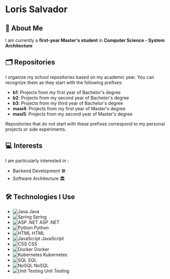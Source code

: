 # Loris Salvador

## 🌱 About Me

I am currently a **first-year Master's student** in **Computer Science - System Architecture**

##  🗂️ Repositories

I organize my school repositories based on my academic year. You can recognize them as they start with the following prefixes:

* **b1**: Projects from my first year of Bachelor's degree
* **b2**: Projects from my second year of Bachelor's degree
* **b3**: Projects from my third year of Bachelor's degree
* **masi4**: Projects from my first year of Master's degree
* **masi5**: Projects from my second year of Master's degree

Repositories that do not start with these prefixes correspond to my personal projects or side experiments.

## 💻 Interests

I am particularly interested in :

* Backend Development 🛠️
* Software Architecture 🏛️

## 🛠️ Technologies I Use  

- ![Java](https://img.shields.io/badge/Java-ED8B00?style=for-the-badge&logo=java&logoColor=white) Java  
- ![Spring](https://img.shields.io/badge/Spring-6DB33F?style=for-the-badge&logo=spring&logoColor=white) Spring  
- ![ASP .NET](https://img.shields.io/badge/ASP.NET-512BD4?style=for-the-badge&logo=dotnet&logoColor=white) ASP .NET  
- ![Python](https://img.shields.io/badge/Python-3776AB?style=for-the-badge&logo=python&logoColor=white) Python  
- ![HTML](https://img.shields.io/badge/HTML-E34F26?style=for-the-badge&logo=html5&logoColor=white) HTML  
- ![JavaScript](https://img.shields.io/badge/JavaScript-F7DF1E?style=for-the-badge&logo=javascript&logoColor=black) JavaScript  
- ![CSS](https://img.shields.io/badge/CSS-1572B6?style=for-the-badge&logo=css3&logoColor=white) CSS  
- ![Docker](https://img.shields.io/badge/Docker-2496ED?style=for-the-badge&logo=docker&logoColor=white) Docker  
- ![Kubernetes](https://img.shields.io/badge/Kubernetes-326CE5?style=for-the-badge&logo=kubernetes&logoColor=white) Kubernetes  
- ![SQL](https://img.shields.io/badge/SQL-4479A1?style=for-the-badge&logo=mysql&logoColor=white) SQL  
- ![NoSQL](https://img.shields.io/badge/NoSQL-4DB33D?style=for-the-badge&logo=mongodb&logoColor=white) NoSQL  
- ![Unit Testing](https://img.shields.io/badge/Unit_Testing-6DB33F?style=for-the-badge&logo=jest&logoColor=white) Unit Testing 

